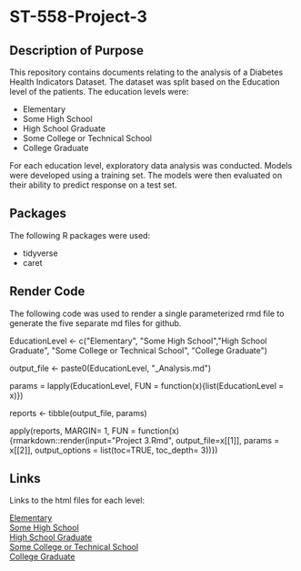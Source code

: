 # ST-558-Project-3

## Description of Purpose
This repository contains documents relating to the analysis of a Diabetes Health Indicators Dataset.  The dataset was split based on the Education level of the patients. The education levels were:

  - Elementary
  - Some High School
  - High School Graduate
  - Some College or Technical School
  - College Graduate

For each education level, exploratory data analysis was conducted. Models were developed using a training set.  The models were then evaluated on their ability to predict response on a test set.

## Packages
The following R packages were used:  

  - tidyverse  
  - caret    

## Render Code
The following code was used to render a single parameterized rmd file to generate the five separate md files for github. 

EducationLevel <- c("Elementary", "Some High School","High School Graduate", "Some College or Technical School", "College Graduate")

output_file <- paste0(EducationLevel, "_Analysis.md")

params = lapply(EducationLevel, FUN = function(x){list(EducationLevel = x)})  

reports <- tibble(output_file, params)  

apply(reports, MARGIN= 1, FUN = function(x){rmarkdown::render(input="Project 3.Rmd", output_file=x[[1]], params = x[[2]], output_options = list(toc=TRUE, toc_depth= 3))})

## Links
Links to the html files for each level:  

  [Elementary](https://nc-callender.github.io/ST-558-Project-3/Elementary_Analysis)  
  [Some High School](https://nc-callender.github.io/ST-558-Project-3/Some%20High%20School_Analysis)  
  [High School Graduate](https://nc-callender.github.io/ST-558-Project-3/High%20School%20Graduate_Analysis)  
  [Some College or Technical School](https://nc-callender.github.io/ST-558-Project-3/Some%20College%20or%20Technical%20School_Analysis)   
  [College Graduate](https://nc-callender.github.io/ST-558-Project-3/College%20Graduate_Analysis)    
